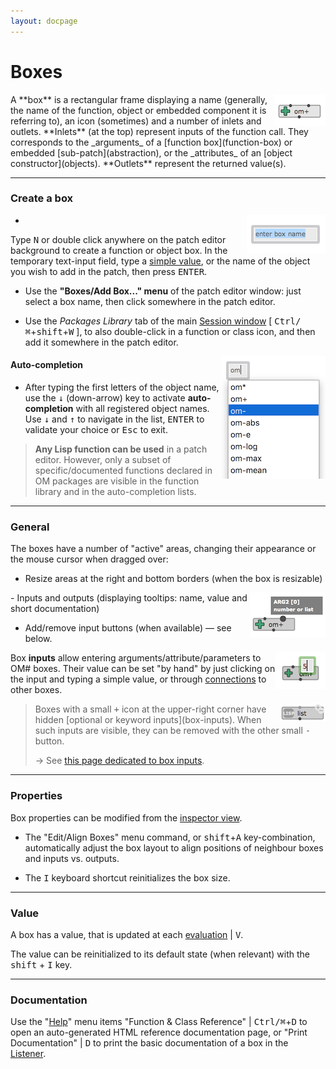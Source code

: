 ```yaml
---
layout: docpage
---
```


# Boxes

<img src="box_img/om+.png" align="right">
A **box** is a rectangular frame displaying a name (generally, the name of the function, object or embedded component it is referring to), an icon (sometimes) and a number of inlets and outlets.
**Inlets** (at the top) represent inputs of the function call. They corresponds to the _arguments_ of a [function box](function-box) or embedded [sub-patch](abstraction), or the _attributes_ of an [object constructor](objects).
**Outlets** represent the returned value(s).


----
### Create a box

- <img src="box_img/new-box.png" align="right">
 Type <kbd>N</kbd> or double click anywhere on the patch editor background to create a function or object box. 
In the temporary text-input field, type a [simple value](value-box), or the name of the object you wish to add in the patch, then press <kbd>ENTER</kbd>.


- Use the **"Boxes/Add Box..." menu** of the patch editor window: just select a box name, then click somewhere in the patch editor.

- Use the _Packages Library_ tab of the main [Session window](session) [ <kbd>Ctrl/⌘</kbd>+<kbd>shift</kbd>+<kbd>W</kbd> ], to also double-click in a function or class icon, and then add it somewhere in the patch editor. 


<img src="box_img/completion.png" align="right" left-margin="30px">

#### Auto-completion

- After typing the first letters of the object name, use the <kbd>↓</kbd> (down-arrow) key to activate **auto-completion** with all registered object names. Use <kbd>↓</kbd> and <kbd>↑</kbd> to navigate in the list, <kbd>ENTER</kbd> to validate your choice or <kbd>Esc</kbd> to exit.


> **Any Lisp function can be used** in a patch editor. 
However, only a subset of specific/documented functions declared in OM packages are visible in the function library and in the auto-completion lists.  


----
### General 

The boxes have a number of "active" areas, changing their appearance or the mouse cursor when dragged over:

- Resize areas at the right and bottom borders (when the box is resizable)

<img src="box_img/om+-hint.png" align="right"> 
- Inputs and outputs (displaying tooltips: name, value and short documentation) 

- Add/remove input buttons (when available) — see below.

> <img src="box_img/input-set-value.png" align="right"> 
Box **inputs** allow entering arguments/attribute/parameters to OM# boxes. 
Their value can be set "by hand" by just clicking on the input and typing a simple value, or through [connections](connections) to other boxes.
>
> <img src="box_img/list-box-optional.png" align="right"> 
> Boxes with a small <kbd>+</kbd> icon at the upper-right corner have hidden [optional or keyword inputs](box-inputs). When such inputs are visible, they can be removed with the other small <kbd>-</kbd> button.
>
> &rarr; See [this page dedicated to box inputs](box-inputs).

----
### Properties

Box properties can be modified from the [inspector view](inspector).

- The "Edit/Align Boxes" menu command, or <kbd>shift</kbd>+<kbd>A</kbd> key-combination,  automatically adjust the box layout to align positions of neighbour boxes and inputs vs. outputs. 

- The <kbd>I</kbd> keyboard shortcut reinitializes the box size.


----
### Value

A box has a value, that is updated at each [evaluation](eval) \| <kbd>V</kbd>.

The value can be reinitialized to its default state (when relevant) with the <kbd>shift</kbd> + <kbd>I</kbd> key.


----
### Documentation

Use the "[Help](help)" menu items "Function & Class Reference" \| <kbd>Ctrl/⌘</kbd>+<kbd>D</kbd> to open an auto-generated HTML reference documentation page, or "Print Documentation" \| <kbd>D</kbd> to print the basic documentation of a box in the [Listener](listener).

